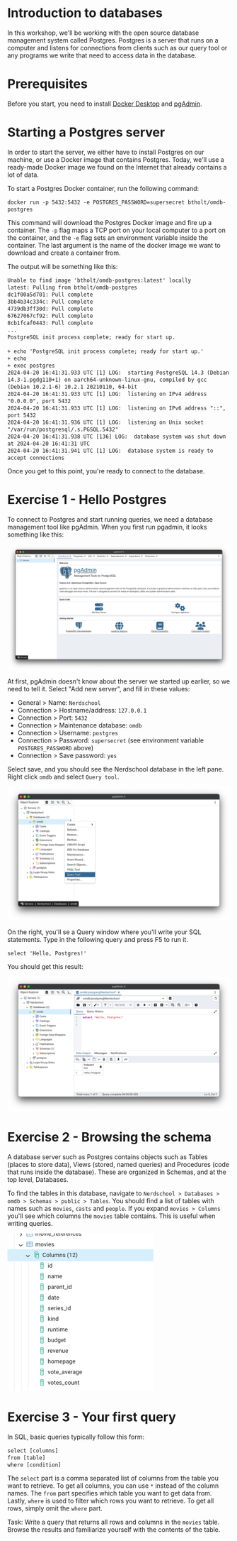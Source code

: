 # Introduction to databases

In this workshop, we'll be working with the open source database management system called Postgres. Postgres is a server
that runs on a computer and listens for connections from clients such as our query tool or any programs we write
that need to access data in the database.

# Prerequisites

Before you start, you need to install [Docker Desktop](https://www.docker.com/products/docker-desktop/) and
[pgAdmin](https://www.pgadmin.org/).

# Starting a Postgres server

In order to start the server, we either have to install Postgres on our machine, or use a Docker image that contains
Postgres. Today, we'll use a ready-made Docker image we found on the Internet that already contains a lot of data.

To start a Postgres Docker container, run the following command:

```shell
docker run -p 5432:5432 -e POSTGRES_PASSWORD=supersecret btholt/omdb-postgres
```

This command will download the Postgres Docker image and fire up a container. The `-p` flag maps a TCP port on your
local computer to a port on the container, and the `-e` flag sets an environment variable inside the container. The last
argument is the name of the docker image we want to download and create a container from.

The output will be something like this:

``` 
Unable to find image 'btholt/omdb-postgres:latest' locally
latest: Pulling from btholt/omdb-postgres
dc1f00a5d701: Pull complete
3bb4b34c334c: Pull complete
4739db3ff30d: Pull complete
67627067cf92: Pull complete
8cb1fcaf0443: Pull complete
...
PostgreSQL init process complete; ready for start up.

+ echo 'PostgreSQL init process complete; ready for start up.'
+ echo
+ exec postgres
2024-04-20 16:41:31.933 UTC [1] LOG:  starting PostgreSQL 14.3 (Debian 14.3-1.pgdg110+1) on aarch64-unknown-linux-gnu, compiled by gcc (Debian 10.2.1-6) 10.2.1 20210110, 64-bit
2024-04-20 16:41:31.933 UTC [1] LOG:  listening on IPv4 address "0.0.0.0", port 5432
2024-04-20 16:41:31.933 UTC [1] LOG:  listening on IPv6 address "::", port 5432
2024-04-20 16:41:31.936 UTC [1] LOG:  listening on Unix socket "/var/run/postgresql/.s.PGSQL.5432"
2024-04-20 16:41:31.938 UTC [136] LOG:  database system was shut down at 2024-04-20 16:41:31 UTC
2024-04-20 16:41:31.941 UTC [1] LOG:  database system is ready to accept connections
```

Once you get to this point, you're ready to connect to the database.

# Exercise 1 - Hello Postgres

To connect to Postgres and start running queries, we need a database management tool like pgAdmin. When you first run
pgadmin, it looks something like this:

![pgAdmin](pgadmin-welcome-screen.png)

At first, pgAdmin doesn't know about the server we started up earlier, so we need to tell it. Select "Add new server",
and fill in these values:

- General > Name: `Nerdschool`
- Connection > Hostname/address: `127.0.0.1`
- Connection > Port: `5432`
- Connection > Maintenance database: `omdb`
- Connection > Username: `postgres`
- Connection > Password: `supersecret` (see environment variable `POSTGRES_PASSWORD` above)
- Connection > Save password: `yes`

Select save, and you should see the Nerdschool database in the left pane. Right click `omdb` and select `Query tool`.

![Query tool](query-tool.png)

On the right, you'll se a Query window where you'll write your SQL statements. Type in the following query and press F5
to run it.

```postgresql
select 'Hello, Postgres!'
```

You should get this result:

![Hello, Postgres!](hello-postgres.png)

# Exercise 2 - Browsing the schema

A database server such as Postgres contains objects such as Tables (places to store data), Views (stored, named
queries) and Procedures (code that runs inside the database). These are organized in Schemas, and at the top level,
Databases.

To find the tables in this database, navigate to `Nerdschool > Databases > omdb > Schemas > public > Tables`. You should
find a list of tables with names such as `movies`, `casts` and `people`. If you expand `movies > Columns` you'll see
which columns the `movies` table contains. This is useful when writing queries.

![Columns in movies table](movies-columns.png)

# Exercise 3 - Your first query

In SQL, basic queries typically follow this form:

```postgresql
select [columns]
from [table]
where [condition]
```

The `select` part is a comma separated list of columns from the table you want to retrieve. To get all columns, you can
use `*` instead of the column names. The `from` part specifies which table you want to get data from. Lastly, `where` is
used to filter which rows you want to retrieve. To get all rows, simply omit the `where` part.

Task: Write a query that returns all rows and columns in the `movies` table. Browse the results and familiarize yourself
with the contents of the table. 



